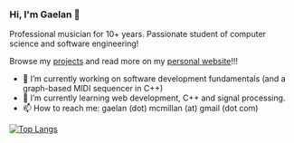 ### Hi, I'm Gaelan 👋

Professional musician for 10+ years. Passionate student of computer science and software engineering!

Browse my [projects](https://moregeneric.ca/projects) and read more on my [personal website](https://moregeneric.ca)!!!

- 🔭 I’m currently working on software development fundamentals (and a graph-based MIDI sequencer in C++)
- 🌱 I’m currently learning web development, C++ and signal processing.
- 📫 How to reach me: gaelan (dot) mcmillan (at) gmail (dot com)

[![Top Langs](https://github-readme-stats.vercel.app/api/top-langs/?username=gaelanmcmillan&layout=compact&theme=github_dark)](https://github.com/anuraghazra/github-readme-stats)
